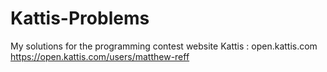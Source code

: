 # Kattis-Problems
My solutions for the programming contest website Kattis : open.kattis.com
https://open.kattis.com/users/matthew-reff
